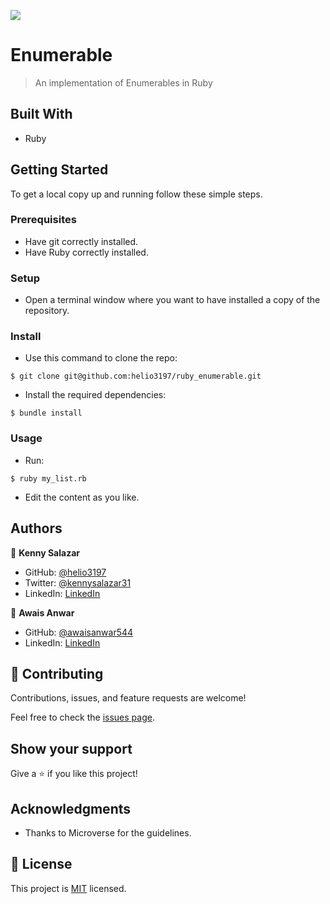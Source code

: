 ![](https://img.shields.io/badge/Microverse-blueviolet)

# Enumerable

> An implementation of Enumerables in Ruby


## Built With

- Ruby


## Getting Started

To get a local copy up and running follow these simple steps.

### Prerequisites

- Have git correctly installed.
- Have Ruby correctly installed.

### Setup

- Open a terminal window where you want to have installed a copy of the repository.

### Install

- Use this command to clone the repo:
```
$ git clone git@github.com:helio3197/ruby_enumerable.git
```
- Install the required dependencies:
```
$ bundle install
```
### Usage

- Run:
```
$ ruby my_list.rb
```

- Edit the content as you like.


## Authors

👤 **Kenny Salazar**

- GitHub: [@helio3197](https://github.com/helio3197)
- Twitter: [@kennysalazar31](https://twitter.com/kennysalazar31)
- LinkedIn: [LinkedIn](https://linkedin.com/in/kenny-salazar-1a1687110)

👤 **Awais Anwar**

- GitHub: [@awaisanwar544](https://github.com/awaisanwar544)
- LinkedIn: [LinkedIn](https://linkedin.com/in/awaisanwar544)


## 🤝 Contributing

Contributions, issues, and feature requests are welcome!

Feel free to check the [issues page](../../issues/).

## Show your support

Give a ⭐️ if you like this project!

## Acknowledgments

- Thanks to Microverse for the guidelines.


## 📝 License

This project is [MIT](./MIT.md) licensed.
